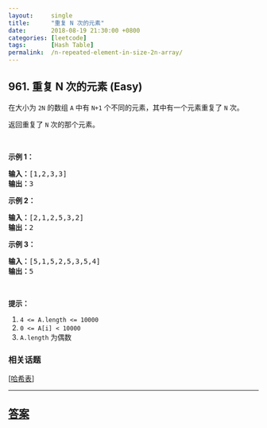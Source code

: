 ```yaml
---
layout:     single
title:      "重复 N 次的元素"
date:       2018-08-19 21:30:00 +0800
categories: [leetcode]
tags:       [Hash Table]
permalink:  /n-repeated-element-in-size-2n-array/
---
```


## 961. 重复 N 次的元素 (Easy)

<p>在大小为 <code>2N</code>&nbsp;的数组 <code>A</code>&nbsp;中有 <code>N+1</code> 个不同的元素，其中有一个元素重复了 <code>N</code> 次。</p>

<p>返回重复了 <code>N</code>&nbsp;次的那个元素。</p>

<p>&nbsp;</p>

<ol>
</ol>

<p><strong>示例 1：</strong></p>

<pre><strong>输入：</strong>[1,2,3,3]
<strong>输出：</strong>3
</pre>

<p><strong>示例 2：</strong></p>

<pre><strong>输入：</strong>[2,1,2,5,3,2]
<strong>输出：</strong>2
</pre>

<p><strong>示例&nbsp;3：</strong></p>

<pre><strong>输入：</strong>[5,1,5,2,5,3,5,4]
<strong>输出：</strong>5
</pre>

<p>&nbsp;</p>

<p><strong>提示：</strong></p>

<ol>
	<li><code>4 &lt;= A.length &lt;= 10000</code></li>
	<li><code>0 &lt;= A[i] &lt; 10000</code></li>
	<li><code>A.length</code>&nbsp;为偶数</li>
</ol>

### 相关话题
  [[哈希表](https://github.com/openset/leetcode/tree/master/tag/hash-table/README.md)]

---

## [答案](https://github.com/openset/leetcode/tree/master/problems/n-repeated-element-in-size-2n-array)
